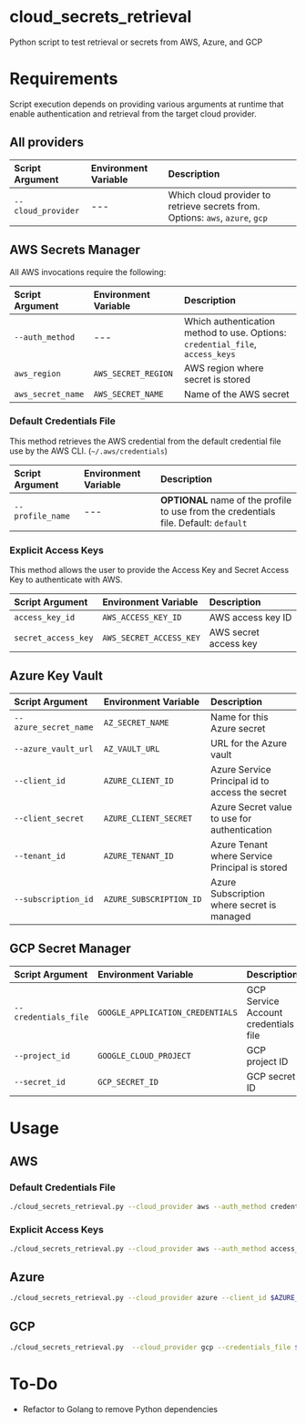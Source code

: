 # cloud_secrets_retrieval
Python script to test retrieval or secrets from AWS, Azure, and GCP

# Requirements

Script execution depends on providing various arguments at runtime that enable authentication and retrieval from the target cloud provider.

## All providers

| **Script Argument** | **Environment Variable** | **Description** |
|:------------ |:------------ |:------------ |
| `--cloud_provider`        | ---        | Which cloud provider to retrieve secrets from. Options: `aws`, `azure`, `gcp`        |

## AWS Secrets Manager

All AWS invocations require the following:

| **Script Argument** | **Environment Variable** | **Description** |
|:------------ |:------------ |:------------ |
| `--auth_method`        | ---        | Which authentication method to use. Options: `credential_file`, `access_keys`        |
| `aws_region`        | `AWS_SECRET_REGION`        | AWS region where secret is stored        |
| `aws_secret_name`        | `AWS_SECRET_NAME`        | Name of the AWS secret        |

### Default Credentials File

This method retrieves the AWS credential from the default credential file use by the AWS CLI. (`~/.aws/credentials`)

| **Script Argument** | **Environment Variable** | **Description** |
|:------------ |:------------ |:------------ |
| `--profile_name`        | ---        | **OPTIONAL** name of the profile to use from the credentials file. Default: `default`        |

### Explicit Access Keys

This method allows the user to provide the Access Key and Secret Access Key to authenticate with AWS.

| **Script Argument** | **Environment Variable** | **Description** |
|:------------ |:------------ |:------------ |
| `access_key_id`        | `AWS_ACCESS_KEY_ID`        | AWS access key ID        |
| `secret_access_key`        | `AWS_SECRET_ACCESS_KEY`        | AWS secret access key        |

## Azure Key Vault

| **Script Argument** | **Environment Variable** | **Description** |
|:------------ |:------------ |:------------ |
| `--azure_secret_name`        | `AZ_SECRET_NAME`        | Name for this Azure secret        |
| `--azure_vault_url`        | `AZ_VAULT_URL`        | URL for the Azure vault        |
| `--client_id`        | `AZURE_CLIENT_ID`        | Azure Service Principal id to access the secret        |
| `--client_secret`        | `AZURE_CLIENT_SECRET`        | Azure Secret value to use for authentication        |
| `--tenant_id`        | `AZURE_TENANT_ID`        | Azure Tenant where Service Principal is stored        |
| `--subscription_id`        | `AZURE_SUBSCRIPTION_ID`        | Azure Subscription where secret is managed        |

## GCP Secret Manager

| **Script Argument** | **Environment Variable** | **Description** |
|:------------ |:------------ |:------------ |
| `--credentials_file`        | `GOOGLE_APPLICATION_CREDENTIALS`        | GCP Service Account credentials file        |
| `--project_id`        | `GOOGLE_CLOUD_PROJECT`        | GCP project ID        |
| `--secret_id`        | `GCP_SECRET_ID`        | GCP secret ID        |

# Usage

## AWS

### Default Credentials File

```bash
./cloud_secrets_retrieval.py --cloud_provider aws --auth_method credential_file --aws_region $AWS_SECRET_REGION --aws_secret_name $AWS_SECRET_NAME [--profile_name]
```

### Explicit Access Keys

```bash
./cloud_secrets_retrieval.py --cloud_provider aws --auth_method access_keys --aws_region $AWS_SECRET_REGION --aws_secret_name $AWS_SECRET_NAME --access_key_id $AWS_ACCESS_KEY_ID --secret_access_key $AWS_SECRET_ACCESS_KEY
```

## Azure

```bash
./cloud_secrets_retrieval.py --cloud_provider azure --client_id $AZURE_CLIENT_ID --client_secret $AZURE_CLIENT_SECRET --tenant_id $AZURE_TENANT_ID --subscription_id $AZURE_SUBSCRIPTION_ID --azure_secret_name $AZ_SECRET_NAME  --azure_vault_url $AZ_VAULT_URL
```

## GCP

```bash
./cloud_secrets_retrieval.py  --cloud_provider gcp --credentials_file $GOOGLE_APPLICATION_CREDENTIALS --project_id $GOOGLE_CLOUD_PROJECT --secret_id $GCP_SECRET_ID
```

# To-Do
* Refactor to Golang to remove Python dependencies